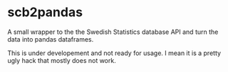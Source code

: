 # scb2pandas
A small wrapper to the the Swedish Statistics database API and turn the data into pandas dataframes. 

This is under developement and not ready for usage. I mean it is a pretty ugly hack that mostly does not work.

